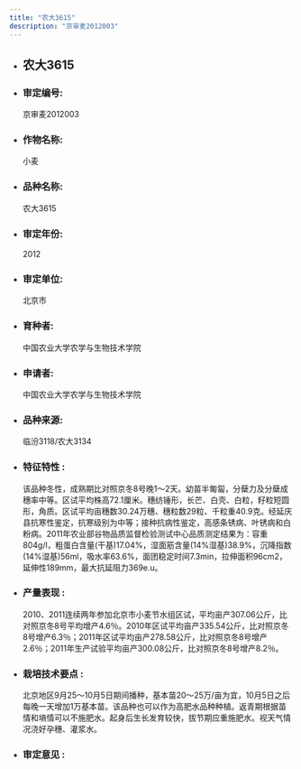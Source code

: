 ```yaml
---
title: "农大3615"
description: "京审麦2012003"
---
```

* ## 农大3615
* ###  审定编号:  
   京审麦2012003

*  ### 作物名称:  
   小麦

*   ###  品种名称: 
    农大3615

*   ### 审定年份: 
    2012

*   ### 审定单位:  
    北京市

*   ### 育种者:  
    中国农业大学农学与生物技术学院

*   ### 申请者:  
    中国农业大学农学与生物技术学院

*   ### 品种来源:  
    临汾3118/农大3134

*   ### 特征特性 : 
    该品种冬性，成熟期比对照京冬8号晚1～2天。幼苗半匍匐，分蘖力及分蘖成穗率中等。区试平均株高72.1厘米。穗纺锤形，长芒、白壳、白粒，籽粒短圆形，角质。区试平均亩穗数30.24万穗、穗粒数29粒、千粒重40.9克。经延庆县抗寒性鉴定，抗寒级别为中等；接种抗病性鉴定，高感条锈病、叶锈病和白粉病。2011年农业部谷物品质监督检验测试中心品质测定结果为：容重804g/l，粗蛋白含量(干基)17.04%，湿面筋含量(14%湿基)38.9%，沉降指数(14%湿基)56ml，吸水率63.6%，面团稳定时间7.3min，拉伸面积96cm2，延伸性189mm，最大抗延阻力369e.u。

*   ### 产量表现 : 
    2010、2011连续两年参加北京市小麦节水组区试，平均亩产307.06公斤，比对照京冬8号平均增产4.6％。2010年区试平均亩产335.54公斤，比对照京冬8号增产6.3％；2011年区试平均亩产278.58公斤，比对照京冬8号增产2.6％；2011年生产试验平均亩产300.08公斤，比对照京冬8号增产8.2％。

*   ### 栽培技术要点 : 
    北京地区9月25～10月5日期间播种，基本苗20～25万/亩为宜，10月5日之后每晚一天增加1万基本苗。该品种也可以作为高肥水品种种植。返青期根据苗情和墒情可以不施肥水。起身后生长发育较快，拔节期应重施肥水。视天气情况浇好孕穗、灌浆水。

*   ### 审定意见 : 
    
